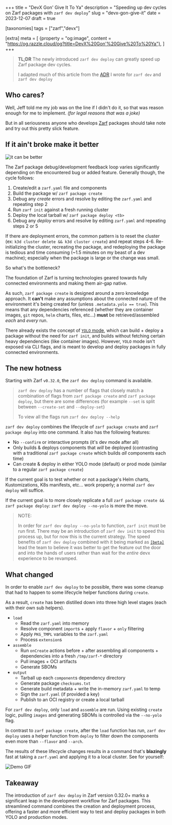 +++
title = "DevX Gon' Give It To Ya"
description = "Speeding up dev cycles on Zarf packages with `zarf dev deploy`"
slug = "devx-gon-give-it"
date = 2023-12-07
draft = true

[taxonomies]
tags = ["zarf","devx"]

[extra]
meta = [
    {property = "og:image", content = "https://og.razzle.cloud/og?title=DevX%20Gon'%20Give%20To%20Ya"},
]
+++

> **TL;DR** The newly introduced `zarf dev deploy` can greatly speed up Zarf package dev cycles.
>
> I adapted much of this article from the [ADR](https://github.com/defenseunicorns/zarf/blob/main/adr/0022-dev-cmd.md) I wrote for `zarf dev` and `zarf dev deploy`

<!-- more -->

## Who cares?

Well, Jeff told me my job was on the line if I didn't do it, so that was reason enough for me to implement. _(for legal reasons that was a joke)_

But in all seriousness anyone who develops [Zarf](https://github.com/defenseunicorns/zarf) packages should take note and try out this pretty slick feature.

## If it ain't broke make it better

![it can be better](https://media1.tenor.com/m/SMkXNFf_aIkAAAAC/max-lord-maxwell-lord.gif)

The Zarf package debug/development feedback loop varies significantly depending on the encountered bug or added feature. Generally though, the cycle follows:

1. Create/edit a `zarf.yaml` file and components
2. Build the package w/ `zarf package create`
3. Debug any _create_ errors and resolve by editing the `zarf.yaml` and repeating step 2
4. Run `zarf init` against a fresh running cluster
5. Deploy the local tarball w/ `zarf package deploy <tb>`
6. Debug any _deploy_ errors and resolve by editing `zarf.yaml` and repeating steps 2 or 5

If there are deployment errors, the common pattern is to reset the cluster (ex: `k3d cluster delete && k3d cluster create`) and repeat steps 4-6. Re-initializing the cluster, recreating the package, and redeploying the package is tedious and time consuming (~1.5 minutes on my beast of a dev machine); especially when the package is large or the change was small.

So what's the bottleneck?

The foundation of Zarf is turning technologies geared towards fully connected environments and making them air-gap native.

As such, `zarf package create` is designed around a zero knowledge approach. It **can't** make any assumptions about the connected nature of the environment it's being created for (unless `.metadata.yolo == true`). This means that any dependencies referenced (whether they are container images, `git` repos, `helm` charts, files, etc...) **must** be retrieved/assembled _each_ and _every_ run.

There already exists the concept of [`YOLO` mode](https://github.com/defenseunicorns/zarf/blob/main/adr/0010-yolo-mode.md), which can build + deploy a package without the need for `zarf init`, and builds without fetching certain heavy dependencies (like container images). However, `YOLO` mode isn't exposed via CLI flags, and is meant to develop and deploy packages in fully connected environments.

## The new hotness

Starting with Zarf `v0.32.0`, the `zarf dev deploy` command is available.

> `zarf dev deploy` has a number of flags that closely match a combination of flags from `zarf package create` and `zarf package deploy`, but there are some differences (for example `--set` is split between `--create-set` and `--deploy-set`)
>
> To view all the flags run `zarf dev deploy --help`

`zarf dev deploy` combines the lifecycle of `zarf package create` and `zarf package deploy` into one command. It also has the following features:

- No `--confirm` or interactive prompts (it's dev mode after all)
- Only builds & deploys components that _will_ be deployed (contrasting with a traditional `zarf package create` which builds _all_ components each time)
- Can create & deploy in either YOLO mode (default) or prod mode (similar to a regular `zarf package create`)

If the current goal is to test whether or not a package's Helm charts, Kustomizations, K8s manifests, etc... work properly; a normal `zarf dev deploy` will suffice.

If the current goal is to more closely replicate a full `zarf package create && zarf package deploy`: `zarf dev deploy --no-yolo` is more the move.

> NOTE:
>
> In order for `zarf dev deploy --no-yolo` to function, `zarf init` must be run first.
> There may be an introduction of `zarf dev init` to speed this process up, but for now this is the current strategy. The speed benefits of `zarf dev deploy` combined with it being marked as [`[beta]`](https://docs.zarf.dev/docs/roadmap#beta) lead the team to believe it was better to get the feature out the door and into the hands of users rather than wait for the _entire_ devx experience to be revamped.

## What changed

In order to enable `zarf dev deploy` to be possible, there was some cleanup that had to happen to some lifecycle helper functions during `create`.

As a result, `create` has been distilled down into three high level stages (each with their own sub helpers).

- `load`
  - Read the `zarf.yaml` into memory
  - Resolve component `import`s + apply `flavor` + `only` filtering
  - Apply `PKG_TMPL` variables to the `zarf.yaml`
  - Process `extension`s
- `assemble`
  - Run `onCreate` actions before + after assembling all components + dependencies into a fresh `/tmp/zarf-*` directory
  - Pull images + OCI artifacts
  - Generate SBOMs
- `output`
  - Tarball up each `component`s dependency directory
  - Generate package `checksums.txt`
  - Generate build metadata + write the in-memory `zarf.yaml` to temp
  - Sign the `zarf.yaml` (if provided a key)
  - Publish to an OCI registry or create a local tarball

For `zarf dev deploy`, only `load` and `assemble` are run. Using existing `create` logic, pulling `images` and generating SBOMs is controlled via the `--no-yolo` flag.

In contrast to `zarf package create`, after the `load` function has run, `zarf dev deploy` uses a helper function from `deploy` to filter down the components even more than `--flavor` and `--arch`.

The results of these lifecycle changes results in a command that's **blazingly** fast at taking a `zarf.yaml` and applying it to a local cluster. See for yourself:

![Demo GIF](/tapes/zarf-dev-deploy.gif)

## Takeaway

The introduction of `zarf dev deploy` in Zarf version 0.32.0+ marks a significant leap in the development workflow for Zarf packages. This streamlined command combines the creation and deployment process, offering a faster and more efficient way to test and deploy packages in both YOLO and production modes.

